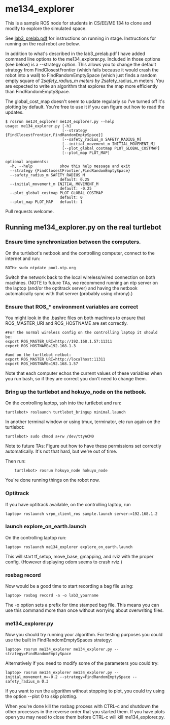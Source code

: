 # me134_explorer 

This is a sample ROS node for students in CS/EE/ME 134 to clone and modify to explore the simulated space.

See [lab3_prelab.pdf](./lab3_prelab.pdf) for instructions on running in stage. Instructions for running on the real robot are below.

In addition to what's described in the lab3_prelab.pdf I have added command line options to the me134_explorer.py.
Included in those options (see below) is a --strategy option. This allows you to change the default strategy from FindClosestFrontier (which fails because it would crash the robot into a wall) to FindRandomEmptySpace (which just finds a random empty square of 2*safety_radius_m  meters by 2*safety_radius_m meters. You are expected to write an algorithm that explores the map more efficiently than FindRandomEmptySpace.

The global_cost_map doesn't seem to update regularly so I've turned off it's plotting by default. You're free to use it if you can figure out how to read the updates.

```
$ rosrun me134_explorer me134_explorer.py --help
usage: me134_explorer.py [-h]
                         [--strategy {FindClosestFrontier,FindRandomEmptySpace}]
                         [--safety_radius_m SAFETY_RADIUS_M]
                         [--initial_movement_m INITIAL_MOVEMENT_M]
                         [--plot_global_costmap PLOT_GLOBAL_COSTMAP]
                         [--plot_map PLOT_MAP]

optional arguments:
  -h, --help            show this help message and exit
  --strategy {FindClosestFrontier,FindRandomEmptySpace}
  --safety_radius_m SAFETY_RADIUS_M
                        default: 0.25
  --initial_movement_m INITIAL_MOVEMENT_M
                        default: -0.25
  --plot_global_costmap PLOT_GLOBAL_COSTMAP
                        default: 0
  --plot_map PLOT_MAP   default: 1
```

Pull requests welcome.

## Running me134_explorer.py on the real turtlebot

### Ensure time synchronization between the computers.
On the turtlebot's netbook and the controlling computer, connect to the internet and run:
```
BOTH> sudo ntpdate pool.ntp.org
```
Switch the network back to the local wireless/wired connection on both
machines. (NOTE to future TAs, we recommend running an ntp server on
the laptop (and/or the optitrack server) and having the netbook automatically sync with that server (probably using chrony).)

### Ensure that ROS_* environment variables are correct

You might look in the .bashrc files on both machines to ensure that ROS_MASTER_URI and ROS_HOSTNAME are set correctly.

```   
#For the normal wireless config on the controlling laptop it should be:
export ROS_MASTER_URI=http://192.168.1.57:11311
export ROS_HOSTNAME=192.168.1.3

#and on the turtlebot netbot:
export ROS_MASTER_URI=http://localhost:11311
export ROS_HOSTNAME=192.168.1.57
```

Note that each computer echos the current values of these variables when you run bash, so if they are correct you don't need to change them.

### Bring up the turtlebot and hokuyo_node on the netbook.    
On the controlling laptop, ssh into the turtlebot and run:
```
turtlebot> roslaunch turtlebot_bringup minimal.launch
```
In another terminal window or using tmux, terminator, etc run again on the turtlebot:
```
turtlebot> sudo chmod a+rw /dev/ttyACM0
```
Note to future TAs: Figure out how to have these permissions set correctly automatically. It's not that hard, but we're out of time.

Then run:
```
    turtlebot> rosrun hokuyo_node hokuyo_node
```
You're done running things on the robot now.

### Optitrack 
If you have optitrack available, on the controlling laptop, run
```
laptop> roslaunch vrpn_client_ros sample.launch server:=192.168.1.2
```

### launch explore_on_earth.launch
On the controlling laptop run:
```
laptop> roslaunch me134_explorer explore_on_earth.launch
```
This will start tf_setup, move_base, gmapping, and rviz with the proper config. (However displaying odom seems to crash rviz.)

### rosbag record
Now would be a good time to start recording a bag file using:
```
laptop> rosbag record -a -o lab3_yourname
```
The -o option sets a prefix for time stamped bag file. This means you can use this command more than once without worrying about overwriting files.

### me134_explorer.py
Now you should try running your algorithm. For testing purposes you could use the built in FindRandomEmptySpaces strategy:
```
laptop> rosrun me134_explorer me134_explorer.py --strategy=FindRandomEmptySpace
```
Alternatively if you need to modify some of the parameters you could try:
```
laptop> rosrun me134_explorer me134_explorer.py --initial_movement_m=-0.2 --strategy=FindRandomEmptySpace --safety_radius_m 0.3
```
If you want to run the algorithm without stopping to plot, you could try using the option --plot 0 to skip plotting.

When you're done kill the rosbag process with CTRL-c and shutdown the
other processes in the reverse order that you started them. If you
have plots open you may need to close them before CTRL-c will kill me134_explorer.py.